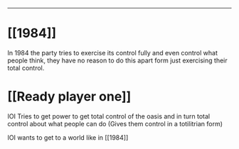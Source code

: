 ****
# [[1984]]
In 1984 the party tries to exercise its control fully and even control what people think, they have no reason to do this apart form just exercising their total control.

# [[Ready player one]]
IOI Tries to get power to get total control of the oasis and in turn total control about what people can do (Gives them control in a totilitrian form)

IOI wants to get to a world like in [[1984]]

